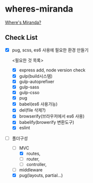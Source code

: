 # wheres-miranda

[Where's Miranda?](https://sheltered-taiga-41228.herokuapp.com)

## Check List

- [x] pug, scss, es6 사용에 필요한 환경 만들기

  <필요한 것 목록>   
  - [x] express add, node version check   
  - [x] gulp(build시스템)   
  - [x] gulp-autoprefixer   
  - [x] gulp-sass   
  - [x] gulp-csso   
  - [x] pug   
  - [x] babel(es6 사용가능)   
  - [x] del(file 삭제?)   
  - [x] browserify(브라우저에서 es6 사용)   
  - [x] babelify(browerify 변환도구)   
  - [x] eslint   

- [ ] 폴더구성
  - [ ] MVC   
    - [x] routes,   
    - [ ] router,   
    - [ ] controller,   
  - [ ] middleware   
  - [x] pug(layouts, partial...)   
